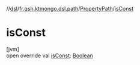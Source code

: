 //[dsl](../../../index.md)/[fr.qsh.ktmongo.dsl.path](../index.md)/[PropertyPath](index.md)/[isConst](is-const.md)

# isConst

[jvm]\
open override val [isConst](is-const.md): [Boolean](https://kotlinlang.org/api/latest/jvm/stdlib/kotlin/-boolean/index.html)
